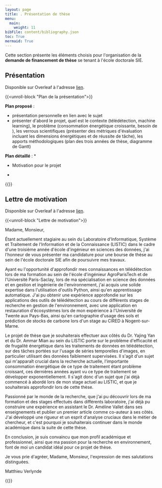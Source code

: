 ```yaml
---
layout: page
title: . Présentation de thèse
menu:
  main:
    weight: 11
bibFile: content/bibliography.json
toc: True
mermaid: True
---
```


Cette section présente les éléments choisis pour l'organisation de la __demande de financement de thèse__ se tenant à l'école doctorale SIE.

<!--more-->

## Présentation

Disponible sur Overleaf à l'adresse [lien](https://www.overleaf.com/9154772836swwhsfgrgnjm#a3ca6d).

{{<unroll-block "Plan de la présentation">}}

__Plan proposé__ : 
* présentation personnelle en lien avec le sujet
* présenter d'abord le projet, quel est le contexte (télédétection, machine learning), le problème (consommation énergétique croissante, besoin de ), les verrous scientifiques (présenter des métriques d'évaluation incluant les dimensions énergétiques et de réussite de tâche), les apports méthodologiques (plan des trois années de thèse, diagramme de Gantt)



__Plan détaillé__ :
* 


* Motivation pour le projet

* 

{{</unroll-block>}}

## Lettre de motivation

Disponible sur Overleaf à l'adresse [lien](https://www.overleaf.com/5155821427ccndsmvnbvfw#52fd2b).

{{<unroll-block "Lettre de motivation">}}

Madame, Monsieur,

Étant actuellement stagiaire au sein du Laboratoire d'Informatique, Système et Traitement de l'Information et de la Connaissance (LISTIC) dans le cadre d'une troisième année d'école d'ingénieur en sciences des données, j'ai l'honneur de vous présenter ma candidature pour une bourse de thèse au sein de l'école doctorale SIE afin de poursuivre mes travaux. 

Ayant eu l'opportunité d'approfondir mes connaissances en télédétection lors de ma formation au sein de l'école d'ingénieur AgroParisTech et de l'Université Paris-Saclay, lors de ma spécialisation en science des données et en gestion et ingénierie de l'environnement, j'ai acquis une solide expertise dans l'utilisation d'outils Python, ainsi qu'en apprentissage automatique. J'ai pu obtenir une expérience approfondie sur les applications des outils de télédétection au cours de différents stages de recherche en gestion de l'environnement, avec une application
en restauration d'écosystèmes lors de mon expérience à l'Université de Twente aux Pays-Bas, ainsi qu'en cartographie d'usage des sols et prédiction de stocks de carbone lors d'un stage au CIRED à Nogent-sur-Marne.

Le projet de thèse que je souhaiterais effectuer aux côtés du Dr. Yajing Yan et du Dr. Ammar Mian au sein du LISTIC porte sur le problème d'efficacité et de frugalité énergétique dans les traitements de données en télédétection, sur des tâches portées sur l'usage de séries temporelles d'images, en particulier utilisant des données faiblement supervisées. Il s'agit d'un sujet qui m'apparaît crucial dans la recherche actuelle, l'importante consommation énergétique de ce type de traitement étant problème croissant, ces dernières années ayant vu ce type de traitement se développer exponentiellement. Il s'agit donc d'un sujet que j'ai déjà commencé à abordé lors de mon stage actuel au LISTIC, et que je souhaiterais approfondir lors de cette thèse. 

Passionné par le monde de la recherche, que j'ai pu découvrir lors de ma formation et des stages effectués dans différents laboratoire, j'ai déjà pu construire une expérience en assistant le Dr. Améline Vallet dans ses enseignements et publier un premier article comme co-auteur à ses côtés. J'ai développé une rigueur et un esprit d'analyse cruciaux dans le métier de chercheur, et c'est pourquoi je souhaiterais continuer dans le monde académique dans la suite de cette thèse. 

En conclusion, je suis convaincu que mon profil académique et professionnel, ainsi que ma passion pour la recherche en environnement, font de moi un candidat idéal pour ce projet de thèse.

Je vous prie d'agréer, Madame, Monsieur, l'expression de mes salutations distinguées.

Matthieu Verlynde

{{</unroll-block>}}